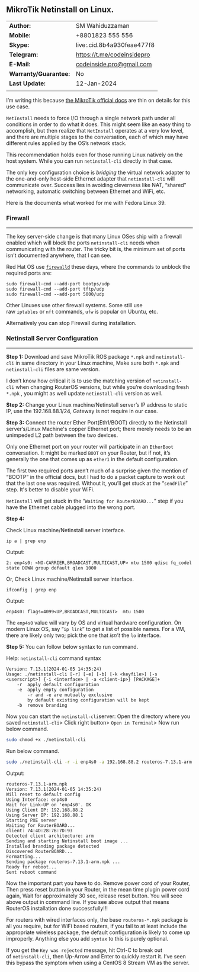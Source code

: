 
## MikroTik Netinstall on Linux.



|   |   |
|---|---|
|**Author:**|SM Wahiduzzaman|
|**Mobile:**|+8801823 555 556|
|**Skype:**|live:.cid.8b4a930feae477f8|
|**Telegram:**|https://t.me/codeinsidepro|
|**E-Mail:**|[codeinside.pro@gmail.com](mailto:codeinside.pro@gmail.com)|
|**Warranty/Guarantee:**|No|
|**Last Update:**|12-Jan-2024|
|   |   |


I’m writing this because [the MikroTik official docs](https://help.mikrotik.com/docs/display/ROS/Netinstall) are thin on details for this use case.

`NetInstall` needs to force I/O through a single network path under all conditions in order to do what it does. This might seem like an easy thing to accomplish, but then realize that `NetInstall` operates at a very low level, and there are multiple stages to the conversation, each of which may have different rules applied by the OS’s network stack.

This recommendation holds even for those running Linux natively on the host system. While you can run `netinstall-cli` directly in that case.

The only key configuration choice is _bridging_ the virtual network adapter to the one-and-only host-side Ethernet adapter that `netinstall-cli` will communicate over. Success lies in avoiding cleverness like NAT, “shared” networking, automatic switching between Ethernet and WiFi, etc.

Here is the documents what worked for me with Fedora Linux 39.


### Firewall
---

The key server-side change is that many Linux OSes ship with a firewall enabled which will block the ports `netinstall-cli` needs when communicating with the router. The tricky bit is, the minimum set of ports isn’t documented anywhere, that I can see. 

Red Hat OS use [`firewalld`](https://firewalld.org/) these days, where the commands to unblock the required ports are:

```shell
sudo firewall-cmd --add-port bootps/udp
sudo firewall-cmd --add-port tftp/udp
sudo firewall-cmd --add-port 5000/udp
```

Other Linuxes use other firewall systems. Some still use raw `iptables` or `nft` commands, `ufw` is popular on Ubuntu, etc.

Alternatively you can stop Firewall during installation.


### Netinstall Server Configuration
---

**Step 1:**
Download and save MikroTik ROS package `*.npk` and `netinstall-cli` in same directory in your Linux machine, Make sure both `*.npk` and `netinstall-cli`  files are same version.

I don’t know how critical it is to use the matching version of `netinstall-cli` when changing RouterOS versions, but while you’re downloading fresh `*.npk` , you might as well update `netinstall-cli` version as well.

**Step 2:**
Change your Linux machine/Netinstall server’s IP address to static IP, use the 192.168.88.1/24, Gateway is not require in our case.

**Step 3:**
Connect the router Ether Port(Eth1/BOOT) directly to the Netinstall server’s/Linux Machine's copper Ethernet port; there merely needs to be an unimpeded L2 path between the two devices. 

Only one Ethernet port on your router will participate in an `EtherBoot` conversation. It might be marked `BOOT` on your Router, but if not, it’s generally the one that comes up as `ether1` in the default configuration. 

The first two required ports aren’t much of a surprise given the mention of “BOOTP” in the official docs, but I had to do a packet capture to work out that the last one was required. Without it, you’ll get stuck at the “`sendFile`” step. It's better to disable your WiFi.

`NetInstall` will get stuck in the “`Waiting for RouterBOARD...`” step if you have the Ethernet cable plugged into the wrong port.

**Step 4:**

Check Linux machine/Netinstall server interface.
```shell
ip a | grep enp
```
Output:
```
2: enp4s0: <NO-CARRIER,BROADCAST,MULTICAST,UP> mtu 1500 qdisc fq_codel state DOWN group default qlen 1000

```

Or, Check Linux machine/Netinstall server interface.
```shell
ifconfig | grep enp
```
Output:
```
enp4s0: flags=4099<UP,BROADCAST,MULTICAST>  mtu 1500
```

The `enp4s0` value will vary by OS and virtual hardware configuration. On modern Linux OS, say “`ip link`” to get a list of possible names. For a VM, there are likely only two; pick the one that _isn’t_ the `lo` interface.


**Step 5:**
You can follow below syntax to run command.

Help: `netinstall-cli` command syntax
```syntax
Version: 7.13.1(2024-01-05 14:35:24)
Usage: ./netinstall-cli [-r] [-e] [-b] [-k <keyfile>] [-s <userscript>] {-i <interface> | -a <client-ip>} [PACKAGE]+
	-r  apply default configuration
	-e  apply empty configuration
	    -r and -e are mutually exclusive
	    by default existing configuration will be kept
	-b  remove branding

```


Now you can start the `netinstall-cli`server:
Open the directory where you saved `netinstall-cli`> Click right button> `Open in Terminal`> Now run below command.
```bash
sudo chmod +x ./netinstall-cli
```


Run below command.
```bash
sudo ./netinstall-cli -r -i enp4s0 -a 192.168.88.2 routeros-7.13.1-arm.npk
```
Output:
```
routeros-7.13.1-arm.npk 
Version: 7.13.1(2024-01-05 14:35:24)
Will reset to default config
Using Interface: enp4s0
Wait for Link-UP on 'enp4s0'. OK
Using Client IP: 192.168.88.2
Using Server IP: 192.168.88.1
Starting PXE server
Waiting for RouterBOARD...
client: 74:4D:28:7B:7D:93
Detected client architecture: arm
Sending and starting Netinstall boot image ... 
Installed branding package detected
Discovered RouterBOARD...
Formatting...
Sending package routeros-7.13.1-arm.npk ...
Ready for reboot...
Sent reboot command

```

Now the important part you have to do. Remove power cord of your Router, Then press reset button in your Router, in the mean time plugin power cord again, Wait for approximately 30 sec, release reset button. You will seee above output in command line. If you see above output that means RouterOS installation done successfully!!!

For routers with wired interfaces only, the base `routeros-*.npk` package is all you require, but for WiFi based routers, if you fail to at least include the appropriate wireless package, the default configuration is likely to come up improperly. Anything else you add `syntax` to this is purely optional.

If you get the `Key was rejected` message, hit Ctrl-C to break out of `netinstall-cli`, then Up-Arrow and Enter to quickly restart it. I’ve seen this bypass the symptom when using a CentOS 8 Stream VM as the server.

